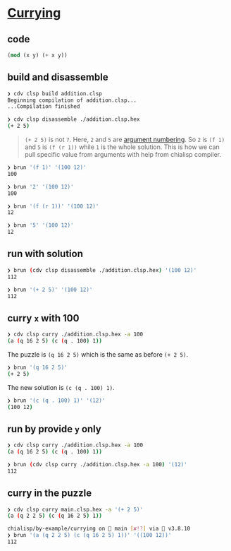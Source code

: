 # [Currying](https://chialisp.com/docs/common_functions#currying)
## code
```lisp
(mod (x y) (+ x y))
```

## build and disassemble
```sh
❯ cdv clsp build addition.clsp
Beginning compilation of addition.clsp...
...Compilation finished

❯ cdv clsp disassemble ./addition.clsp.hex
(+ 2 5)
```

> `(+ 2 5)` is not `7`. Here, `2` and `5` are [argument numbering](https://chialisp.com/docs/ref/clvm#illustration-of-argument-numbering). So `2` is `(f 1)` and `5` is `(f (r 1))` while `1` is the whole solution. This is how we can pull specific value from arguments with help from chialisp compiler.

```sh
❯ brun '(f 1)' '(100 12)'
100

❯ brun '2' '(100 12)'
100

❯ brun '(f (r 1))' '(100 12)'
12

❯ brun '5' '(100 12)'
12
```

## run with solution
```sh
❯ brun (cdv clsp disassemble ./addition.clsp.hex) '(100 12)'
112

❯ brun '(+ 2 5)' '(100 12)'
112
```

## curry `x` with 100
```sh
❯ cdv clsp curry ./addition.clsp.hex -a 100
(a (q 16 2 5) (c (q . 100) 1))
```

The puzzle is `(q 16 2 5)` which is the same as before `(+ 2 5)`.

```sh
❯ brun '(q 16 2 5)'
(+ 2 5)
```

The new solution is `(c (q . 100) 1)`.

```sh
❯ brun '(c (q . 100) 1)' '(12)'
(100 12)
```

## run by provide `y` only
```sh
❯ cdv clsp curry ./addition.clsp.hex -a 100
(a (q 16 2 5) (c (q . 100) 1))

❯ brun (cdv clsp curry ./addition.clsp.hex -a 100) '(12)'
112
```

## curry in the puzzle
```sh
❯ cdv clsp curry main.clsp.hex -a '(+ 2 5)'
(a (q 2 2 5) (c (q 16 2 5) 1))

chialisp/by-example/currying on  main [✘!?] via 🐍 v3.8.10
❯ brun '(a (q 2 2 5) (c (q 16 2 5) 1))' '((100 12))'
112
```